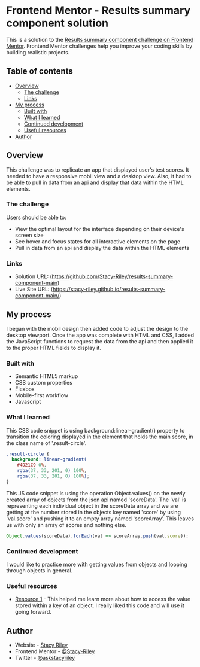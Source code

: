 # Frontend Mentor - Results summary component solution

This is a solution to the [Results summary component challenge on Frontend Mentor](https://www.frontendmentor.io/challenges/results-summary-component-CE_K6s0maV). Frontend Mentor challenges help you improve your coding skills by building realistic projects. 

## Table of contents

- [Overview](#overview)
  - [The challenge](#the-challenge)
  - [Links](#links)
- [My process](#my-process)
  - [Built with](#built-with)
  - [What I learned](#what-i-learned)
  - [Continued development](#continued-development)
  - [Useful resources](#useful-resources)
- [Author](#author)



## Overview
This challenge was to replicate an app that displayed user's test scores. It needed to have a responsive mobil view and a desktop view.  Also, it had to be able to pull in data from an api and display that data within the HTML elements.

### The challenge

Users should be able to:

- View the optimal layout for the interface depending on their device's screen size
- See hover and focus states for all interactive elements on the page
- Pull in data from an api and display the data within the HTML elements

### Links

- Solution URL: (https://github.com/Stacy-Riley/results-summary-component-main)
- Live Site URL: (https://stacy-riley.github.io/results-summary-component-main/)

## My process
I began with the mobil design then added code to adjust the design to the desktop viewport.  Once the app was complete with HTML and CSS, I added the JavaScript functions to request the data from the api and then applied it to the proper HTML fields to display it.

### Built with

- Semantic HTML5 markup
- CSS custom properties
- Flexbox
- Mobile-first workflow
- Javascript

### What I learned
This CSS code snippet is using background:linear-gradient() property to transition the coloring displayed in the element that holds the main score, in the class name of '.result-circle'.

```css
.result-circle {
  background: linear-gradient(
    #4D21C9 0%, 
    rgba(37, 33, 201, 0) 100%,
    rgba(37, 33, 201, 0) 100%);
}
```
This JS code snippet is using the operation Object.values() on the newly created array of objects from the json api named 'scoreData'. The 'val' is representing each individual object in the scoreData array and we are getting at the number stored in the objects key named 'score' by using 'val.score' and pushing it to an empty array named 'scoreArray'.  This leaves us with only an array of scores and nothing else.

```js
Object.values(scoreData).forEach(val => scoreArray.push(val.score));
```

### Continued development

I would like to practice more with getting values from objects and looping through objects in general.

### Useful resources

- [Resource 1](https://flexiple.com/javascript/loop-through-object-javascript/) - This helped me learn more about how to access the value stored within a key of an object. I really liked this code and will use it going forward.

## Author

- Website - [Stacy Riley](https://www.createdbystacy.com)
- Frontend Mentor - [@Stacy-Riley](https://www.frontendmentor.io/profile/Stacy-Riley)
- Twitter - [@askstacyriley](https://twitter.com/AskStacyRiley)

